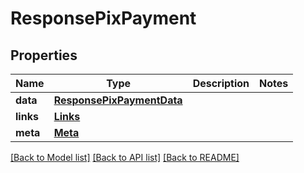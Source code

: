 # ResponsePixPayment

## Properties
Name | Type | Description | Notes
------------ | ------------- | ------------- | -------------
**data** | [**ResponsePixPaymentData**](ResponsePixPaymentData.md) |  | 
**links** | [**Links**](Links.md) |  | 
**meta** | [**Meta**](Meta.md) |  | 

[[Back to Model list]](../README.md#documentation-for-models) [[Back to API list]](../README.md#documentation-for-api-endpoints) [[Back to README]](../README.md)

